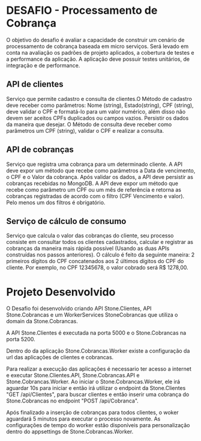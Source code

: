 # DESAFIO - Processamento de Cobrança
O objetivo do desafio é avaliar a capacidade de construir um cenário de processamento de cobrança
baseada em micro serviços. Será levado em conta na avaliação os padrões de projeto aplicados, a
cobertura de testes e a performance da aplicação. A aplicação deve possuir testes unitários, de
integração e de performance.

## API de clientes
Serviço que permite cadastro e consulta de clientes.O Método de cadastro deve receber como
parâmetros: Nome (string), Estado(string), CPF (string), deve validar o CPF e formatá-lo para um
valor numérico, além disso não devem ser aceitos CPFs duplicados ou campos vazios. Persistir os
dados da maneira que desejar. O Método de consulta deve receber como parâmetros um CPF
(string), validar o CPF e realizar a consulta.

## API de cobranças
Serviço que registra uma cobrança para um determinado cliente. A API deve expor um método que
recebe como parâmetros a Data de vencimento, o CPF e o Valor da cobrança. Após validar os
dados, a API deve persistir as cobranças recebidas no MongoDB. A API deve expor um método que
recebe como parâmetro um CPF ou um mês de referência e retorna as cobranças registradas de
acordo com o filtro (CPF Vencimento e valor). Pelo menos um dos filtros é obrigatório.

## Serviço de cálculo de consumo
Serviço que calcula o valor das cobranças do cliente, seu processo consiste em consultar todos os
clientes cadastrados, calcular e registrar as cobranças da maneira mais rápida possível (Usando as
duas APIs construídas nos passos anteriores). O cálculo é feito da seguinte maneira: 2 primeiros
dígitos do CPF concatenados aos 2 últimos dígitos do CPF do cliente. Por exemplo, no CPF
12345678, o valor cobrado será R$ 1278,00.


# Projeto Desenvolvido

O Desafio foi desenvolvido criando API Stone.Clientes, API Stone.Cobrancas e um WorkerServices StoneCobrancas que utiliza o domain da Stone.Cobrancas.

A API Stone.Clientes é executada na porta 5000 e o Stone.Cobrancas na porta 5200. 

Dentro do da aplicação Stone.Cobrancas.Worker existe a configuração da url das aplicações de clientes e cobrancas.

Para realizar a execução das aplicações é necessario ter acesso a internet e executar Stone.Clientes.API, Stone.Cobrancas.API e Stone.Cobrancas.Worker.
Ao iniciar o Stone.Cobrancas.Worker, ele irá aguardar 10s para iniciar e então irá utilizar o endpoint da Stone.Clientes "GET /api/Clientes", para buscar clientes e então inserir uma cobrança do Stone.Cobrancas no endpoint "POST /api/Cobranca". 

Após finalizado a inserção de cobranças para todos clientes, o woker aguardará 5 minutos para executar o processo novamente.
As configurações de tempo do worker estão disponíveis para personalização dentro do appsettings de Stone.Cobrancas.Worker.
